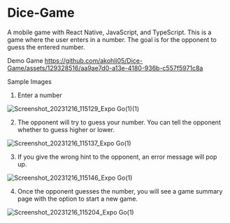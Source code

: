 # Dice-Game
A mobile game with React Native, JavaScript, and TypeScript.
This is a game where the user enters in a number. The goal is for the opponent to guess the entered number.


Demo Game
https://github.com/akohli05/Dice-Game/assets/129328516/aa9ae7d0-a13e-4180-936b-c557f5971c8a

Sample Images
1. Enter a number
   
![Screenshot_20231216_115129_Expo Go(1)(1)](https://github.com/akohli05/Dice-Game/assets/129328516/052c595f-5b56-47a3-9249-ffd9f201ab43)

2. The opponent will try to guess your number. You can tell the opponent whether to guess higher or lower.
   
![Screenshot_20231216_115137_Expo Go(1)](https://github.com/akohli05/Dice-Game/assets/129328516/9efba272-b007-4ca6-a614-00020aa9f21b)

3. If you give the wrong hint to the opponent, an error message will pop up.
   
![Screenshot_20231216_115146_Expo Go(1)](https://github.com/akohli05/Dice-Game/assets/129328516/4fee6d2d-3449-4a80-96c0-b02070cd52fc)

4. Once the opponent guesses the number, you will see a game summary page with the option to start a new game.
   
![Screenshot_20231216_115204_Expo Go(1)](https://github.com/akohli05/Dice-Game/assets/129328516/6693a437-f195-4f9e-99a9-d58ad3d9041f)





